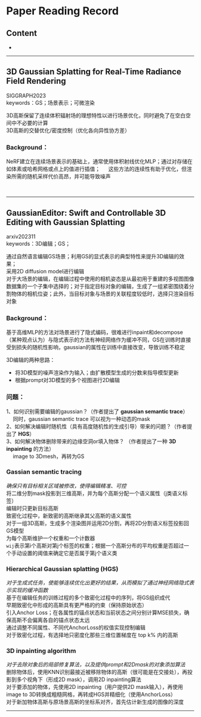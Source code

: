 # Paper Reading Record
## Content
- 

------
## 3D Gaussian Splatting for Real-Time Radiance Field Rendering

SIGGRAPH2023  
keywords：GS；场景表示；可微渲染  

3D高斯保留了连续体积辐射场的理想特性以进行场景优化，同时避免了在空白空间中不必要的计算   
3D高斯的交替优化/密度控制（优化各向异性协方差）  

### Background：
NeRF建立在连续场景表示的基础上，通常使用体积射线优化MLP；通过对存储在如体素或哈希网格或点上的值进行插值； &emsp; 这些方法的连续性有助于优化，但渲染所需的随机采样代价高昂，并可能导致噪声  

<br>

------
## GaussianEditor: Swift and Controllable 3D Editing with Gaussian Splatting

arxiv202311  
keywords：3D编辑；GS；  

通过自然语言编辑GS场景；利用GS的显式表示的典型特性来提升3D编辑的效果；  
采用2D diffusion model进行编辑    
对于大场景的编辑，在编辑过程中使用的相机姿态是从最初用于重建的多视图图像数据集的一个子集中选择的；对于指定目标对象的编辑，生成了一组紧密围绕着分割物体的相机位姿；此外，当目标对象与场景的关联程度较低时，选择只渲染目标对象    

### Background：  
基于高维MLP的方法对场景进行了隐式编码，很难进行inpaint和decompose  
（某种观点认为）与隐式表示的方法有神经网络作为缓冲不同，GS在训练时直接受到损失的随机性影响，gaussian的属性在训练中直接改变，导致训练不稳定  

3D编辑的两种思路：
- 将3D模型的噪声渲染作为输入；由扩散模型生成的分数来指导模型更新
- 根据prompt对3D模型的多个视图进行2D编辑

### 问题：  
1、如何识别需要编辑的gaussian？（作者提出了 **gaussian semantic trace**）  
&emsp; 同时，gaussian semantic trace 可以视为一种动态的mask  
2、如何解决编辑时随机性（具有高度随机性的生成引导）带来的问题？（作者提出了 **HGS**）  
3、如何解决物体删除带来的边缘空洞or填入物体？ （作者提出了一种 **3D inpainting** 的方法）   
&emsp; image to 3Dmesh，再转为GS  

### Gassian semantic tracing
*确保只有目标相关区域被修改，使得编辑精准、可控*  
将二维分割mask投影到三维高斯，并为每个高斯分配一个语义属性（j类语义标签）  
编辑时只更新目标高斯  
致密化过程中，新致密的高斯继承其父高斯的语义属性  
对于一组3D高斯，生成多个渲染图并运用2D分割，再将2D分割语义标签投影回GS模型   
为每个高斯维护一个权重和一个计数器   
`wij`表示第i个高斯对第j个标签的权重；根据一个高斯分布的平均权重是否超过一个手动设置的阈值来确定它是否属于第j个语义类    

### Hierarchical Gaussian splatting (HGS)
*对于生成式任务，使能够连续优化出更好的结果，从而模拟了通过神经网络隐式表示实现的缓冲函数*   
基于在编辑任务的训练过程的多个致密化过程中的序列，将GS组织成代  
早期致密化中形成的高斯具有更严格的约束（保持原始状态）  
引入Anchor Loss；在各属性的锚点状态和当前状态之间分别计算MSE损失，确保高斯不会偏离各自的锚点状态太远   
通过调整不同属性、不同代AnchorLoss的权值实现控制编辑   
对于致密化过程，有选择地只密度化那些三维位置梯度在 top k% 内的高斯  

### 3D inpainting algorithm
*对于去除对象后的局部修复算法，以及提供prompt和2Dmask的对象添加算法*   
删除物体后，使用KNN识别最接近被移除物体的高斯（很可能是在交接处），再投影到多个视角下（形成2D mask），调用2D inpainting算法   
对于要添加的物体，先使用2D inpainting（用户提供2D mask输入），再使用image to 3D转换成粗糙网格，再转成HGS并精细化（使用AnchorLoss）   
对于新加物体高斯与原场景高斯的坐标系对齐，首先估计新生成的图像的深度 

---